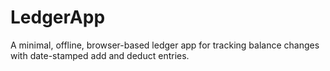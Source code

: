 # LedgerApp
A minimal, offline, browser-based ledger app for tracking balance changes with date-stamped add and deduct entries.
